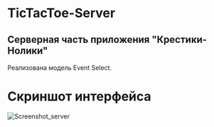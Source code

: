 # TicTacToe-Server
Серверная часть приложения "Крестики-Нолики"
---
Реализована модель Event Select.

# Скриншот интерфейса
![Screenshot_server](https://user-images.githubusercontent.com/62548557/142768752-f28f7e10-fd2f-4be2-a13d-9614d5a8c8ed.jpg)
